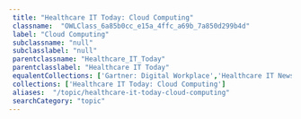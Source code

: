 ```yaml
--- 
 title: "Healthcare IT Today: Cloud Computing" 
 classname:  "OWLClass_6a85b0cc_e15a_4ffc_a69b_7a850d299b4d" 
 label: "Cloud Computing" 
 subclassname: "null" 
 subclasslabel: "null" 
 parentclassname: "Healthcare_IT_Today" 
 parentclasslabel: "Healthcare IT Today" 
 equalentCollections: ['Gartner: Digital Workplace','Healthcare IT News: Cloud Adoption','Frost & Sullivan: Managed Cloud & Network Services','Frost & Sullivan: Public, Private, Hybrid, And Multi-Cloud','Healthcare IT News: Cloud Hosting','Healthcare IT News: Cloud Computing'] 
 collections: ['Healthcare IT Today: Cloud Computing']
 aliases:  "/topic/healthcare-it-today-cloud-computing"  
 searchCategory: "topic" 
---
```

